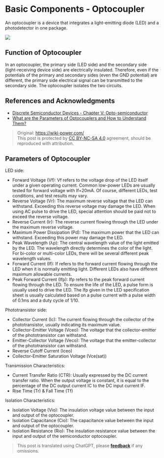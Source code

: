 # Basic Components - Optocoupler

An optocoupler is a device that integrates a light-emitting diode (LED) and a photodetector in one package.

![](https://img.wiki-power.com/d/wiki-media/img/20210725130317.png)

## Function of Optocoupler

In an optocoupler, the primary side (LED side) and the secondary side (light-receiving device side) are electrically insulated. Therefore, even if the potentials of the primary and secondary sides (even the GND potential) are different, the primary side electrical signal can be transmitted to the secondary side. The optocoupler isolates the two circuits.

## References and Acknowledgments

- [Discrete Semiconductor Devices - Chapter Ⅴ: Opto-semiconductor](https://toshiba-semicon-storage.com/cn/semiconductor/knowledge/e-learning/discrete.html#Chapter5)
- [What are the Parameters of Optocouplers and How to Understand Them?](https://www.eefocus.com/e/483370)

> Original: <https://wiki-power.com/>  
> This post is protected by [CC BY-NC-SA 4.0](https://creativecommons.org/licenses/by/4.0/deed.en) agreement, should be reproduced with attribution.

## Parameters of Optocoupler

LED side:

- Forward Voltage (Vf): Vf refers to the voltage drop of the LED itself under a given operating current. Common low-power LEDs are usually tested for forward voltage with If=20mA. Of course, different LEDs, test conditions, and test results may vary.
- Reverse Voltage (Vr): The maximum reverse voltage that the LED can withstand. Exceeding this reverse voltage may damage the LED. When using AC pulse to drive the LED, special attention should be paid not to exceed the reverse voltage.
- Reverse Current (Ir): The reverse current flowing through the LED under the maximum reverse voltage.
- Maximum Power Dissipation (Pd): The maximum power that the LED can withstand. Exceeding this power may damage the LED.
- Peak Wavelength (λp): The central wavelength value of the light emitted by the LED. The wavelength directly determines the color of the light. For bi-color or multi-color LEDs, there will be several different peak wavelength values.
- Forward Current (If): If refers to the forward current flowing through the LED when it is normally emitting light. Different LEDs also have different maximum allowable currents.
- Peak Forward Current (Ifp): Ifp refers to the peak forward current flowing through the LED. To ensure the life of the LED, a pulse form is usually used to drive the LED. The Ifp given in the LED specification sheet is usually calculated based on a pulse current with a pulse width of 0.1ms and a duty cycle of 1/10.

Phototransistor side:

- Collector Current (Ic): The current flowing through the collector of the phototransistor, usually indicating its maximum value.
- Collector-Emitter Voltage (Vceo): The voltage that the collector-emitter of the phototransistor can withstand.
- Emitter-Collector Voltage (Veco): The voltage that the emitter-collector of the phototransistor can withstand.
- Reverse Cutoff Current (Iceo)
- Collector-Emitter Saturation Voltage (Vce(sat))

Transmission Characteristics:

- Current Transfer Ratio (CTR): Usually expressed by the DC current transfer ratio. When the output voltage is constant, it is equal to the percentage of the DC output current IC to the DC input current IF.
- Rise Time (Tr) & Fall Time (Tf)

Isolation Characteristics:

- Isolation Voltage (Vio): The insulation voltage value between the input and output of the optocoupler.
- Isolation Capacitance (Cio): The capacitance value between the input and output of the optocoupler.
- Isolation Resistance (Rio): The insulation resistance value between the input and output of the semiconductor optocoupler.

> This post is translated using ChatGPT, please [**feedback**](https://github.com/linyuxuanlin/Wiki_MkDocs/issues/new) if any omissions.
